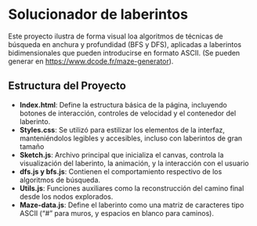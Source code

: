 
# Solucionador de laberintos

Este proyecto ilustra de forma visual loa algoritmos de técnicas de búsqueda en anchura y profundidad (BFS y DFS), aplicadas a laberintos bidimensionales que pueden introducirse en formato ASCII. (Se pueden generar en https://www.dcode.fr/maze-generator).






## Estructura del Proyecto

- **Index.html**: Define la estructura básica de la página, incluyendo botones de interacción, controles de velocidad y el contenedor del laberinto.
- **Styles.css**: Se utilizó para estilizar los elementos de la interfaz, manteniéndolos legibles y accesibles, incluso con laberintos de gran tamaño
- **Sketch.js**: Archivo principal que inicializa el canvas, controla la visualización del laberinto, la animación, y la interacción con el usuario
- **dfs.js y bfs.js**: Contienen el comportamiento respectivo de los algoritmos de búsqueda.
- **Utils.js**: Funciones auxiliares como la reconstrucción del camino final desde los nodos explorados.
- **Maze-data.js**: Define el laberinto como una matriz de caracteres tipo ASCII (“#” para muros, y espacios en blanco para caminos).
